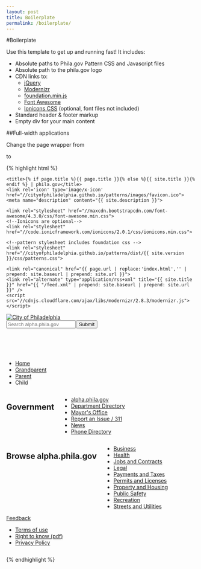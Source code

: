 ```yaml
---
layout: post
title: Boilerplate
permalink: /boilerplate/
---
```


#Boilerplate

Use this template to get up and running fast! It includes:

  * Absolute paths to Phila.gov Pattern CSS and Javascript files
  * Absolute path to the phila.gov logo
  * CDN links to:
    * [jQuery](https://jquery.com/)
    * [Modernizr](http://modernizr.com/)
    * [foundation.min.js](http://foundation.zurb.com/docs/javascript.html)
    * [Font Awesome](http://fortawesome.github.io/Font-Awesome/)
    * [Ionicons CSS](http://ionicons.com/) (optional, font files not included)
  * Standard header & footer markup
  * Empty div for your main content

##Full-width applications

Change the page wrapper from <code><div class="site" id="page"></code> to <code><div class="full" id="application"></code>

{% highlight html %}
<html>
  <head>
    <meta charset="utf-8">
    <meta http-equiv="X-UA-Compatible" content="IE=edge">
    <meta name="viewport" content="width=device-width, initial-scale=1">

    <title>{% if page.title %}{{ page.title }}{% else %}{{ site.title }}{% endif %} | phila.gov</title>
    <link rel='icon' type='image/x-icon' href="//cityofphiladelphia.github.io/patterns/images/favicon.ico">
    <meta name="description" content="{{ site.description }}">

    <link rel="stylesheet" href="//maxcdn.bootstrapcdn.com/font-awesome/4.3.0/css/font-awesome.min.css">
    <!--Ionicons are optional-->  
    <link rel="stylesheet" href="//code.ionicframework.com/ionicons/2.0.1/css/ionicons.min.css">

    <!--pattern stylesheet includes foundation css -->
    <link rel="stylesheet" href="//cityofphiladelphia.github.io/patterns/dist/{{ site.version }}/css/patterns.css">

    <link rel="canonical" href="{{ page.url | replace:'index.html','' | prepend: site.baseurl | prepend: site.url }}">
    <link rel="alternate" type="application/rss+xml" title="{{ site.title }}" href="{{ "/feed.xml" | prepend: site.baseurl | prepend: site.url }}" />
    <script src="//cdnjs.cloudflare.com/ajax/libs/modernizr/2.8.3/modernizr.js"></script>
  </head>

  <body>
    <div class="site" id="page">
      <!-- Begin header -->
      <header class="site-header" role="banner">
        <div class="row">
          <div class="small-24 medium-12 columns">
            <a href="http://alpha.phila.gov"><img src="//cityofphiladelphia.github.io/patterns/images/city-of-philadelphia-logo.png" class="logo no-scale" alt="City of Philadelphia"></a>
          </div>
          <div class="small-24 medium-12 columns">
            <form class="search">
              <input type="text" placeholder="Search alpha.phila.gov"><input type="submit">
            </form>
          </div>
        </div>
      </header>
      <!-- End header -->
      <div class="row">
        <div class="small-24 columns">
          <div class="divider"></div>
        </div>
      </div>
      <div class="row">
        <div id="breadcrumbs" class="large-24 columns">
          <ul class="inline-list">
            <li><a href="#">Home</a></li>
            <li><a href="#">Grandparent</a></li>
            <li><a href="#">Parent</a></li>
            <li>Child</li>
          </ul>
        </div>
      </div>
      <article>
        <div class="row">
          <div class="large-24 columns">
            <!-- main content here-->
          </div>
        </div>
      </article>
    </div><!-- End #page -->
    <!-- Begin footer -->
    <footer class="site-footer" role="contentinfo">
      <section class="fat">
        <div class="row">
          <div class="large-8 columns">
            <h1>Government</h1>
            <nav>
              <ul>
                <li><a href="http://alpha.phila.gov">alpha.phila.gov</a></li>
                <li><a href="http://alpha.phila.gov/departments">Department Directory</a></li>
                <li><a href="http://www.phila.gov/mayor">Mayor's Office</a></li>
                <li><a href="http://iframe.publicstuff.com/#?client_id=242">Report an Issue / 311</a></li>
                <li><a href="http://cityofphiladelphia.wordpress.com/">News</a></li>
                <li><a href="http://www.phila.gov/phoneDir/">Phone Directory</a></li>
              </ul>
            </nav>
          </div>
          <div class="large-16 columns">
            <h1>Browse alpha.phila.gov</h1>
            <nav>
              <ul class="columns-2">
                <li><a href="http://alpha.phila.gov/browse/business">Business</a></li>
                <li><a href="http://alpha.phila.gov/browse/health">Health</a></li>
                <li><a href="http://alpha.phila.gov/browse/jobs-and-contracts">Jobs and Contracts</a></li>
                <li><a href="http://alpha.phila.gov/browse/legal">Legal</a></li>
                <li><a href="http://alpha.phila.gov/browse/payments-and-taxes">Payments and Taxes</a></li>
                <li><a href="http://alpha.phila.gov/browse/permits-licenses">Permits and Licenses</a></li>
                <li><a href="http://alpha.phila.gov/browse/property-housing">Property and Housing</a></li>
                <li><a href="http://alpha.phila.gov/browse/public-safety">Public Safety</a></li>
                <li><a href="http://alpha.phila.gov/browse/recreation">Recreation</a></li>
                <li><a href="http://alpha.phila.gov/browse/streets-and-utilities">Streets and Utilities</a></li>
              </ul>
            </nav>
          </div>
        </div>
      </section>
      <div class="row classic">
        <div class="large-6 columns">
          <a href="#">Feedback</a>
        </div>
        <div class="large-12 columns">
          <nav>
            <ul class="inline-list">
              <li><a href="http://alpha.phila.gov/terms-of-use">Terms of use</a></li>
              <li><a href="http://www.phila.gov/privacy/pdfs/FinalCityOpenRecords.pdf">Right to know (pdf)</a></li>
              <li><a href="http://alpha.phila.gov/privacypolicy">Privacy Policy</a></li>
            </ul>
          </nav>
        </div>
      </div>
    </footer>
    <!-- End footer -->
    <script src="//ajax.googleapis.com/ajax/libs/jquery/2.1.3/jquery.min.js"></script>
    <script src="//cdnjs.cloudflare.com/ajax/libs/foundation/5.5.1/js/foundation.min.js"></script>
    <script src="//cityofphiladelphia.github.io/patterns/dist/{{ site.version }}/js/patterns.min.js"></script>
    <script>
      $(document).foundation();
    </script>
  </body>
</html>

{% endhighlight %}

